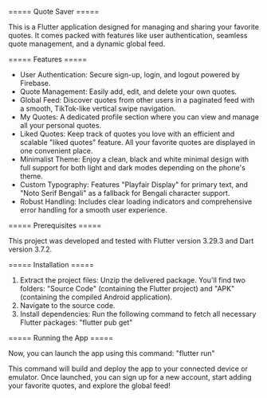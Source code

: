===== Quote Saver =====

This is a Flutter application designed for managing and sharing your favorite quotes. It comes packed with features like user authentication, seamless quote management, and a dynamic global feed.


===== Features =====

* User Authentication: Secure sign-up, login, and logout powered by Firebase.
* Quote Management: Easily add, edit, and delete your own quotes.
* Global Feed: Discover quotes from other users in a paginated feed with a smooth, TikTok-like vertical swipe navigation.
* My Quotes: A dedicated profile section where you can view and manage all your personal quotes.
* Liked Quotes: Keep track of quotes you love with an efficient and scalable "liked quotes" feature. All your favorite quotes are displayed in one convenient place.
* Minimalist Theme: Enjoy a clean, black and white minimal design with full support for both light and dark modes depending on the phone's theme.
* Custom Typography: Features "Playfair Display" for primary text, and "Noto Serif Bengali" as a fallback for Bengali character support.
* Robust Handling: Includes clear loading indicators and comprehensive error handling for a smooth user experience.


===== Prerequisites =====

This project was developed and tested with Flutter version 3.29.3 and Dart version 3.7.2.


===== Installation =====

1.  Extract the project files: Unzip the delivered package. You'll find two folders: "Source Code" (containing the Flutter project) and "APK" (containing the compiled Android application).
2.  Navigate to the source code.
3.  Install dependencies: Run the following command to fetch all necessary Flutter packages: "flutter pub get"


===== Running the App =====

Now, you can launch the app using this command: "flutter run"

This command will build and deploy the app to your connected device or emulator. Once launched, you can sign up for a new account, start adding your favorite quotes, and explore the global feed!
